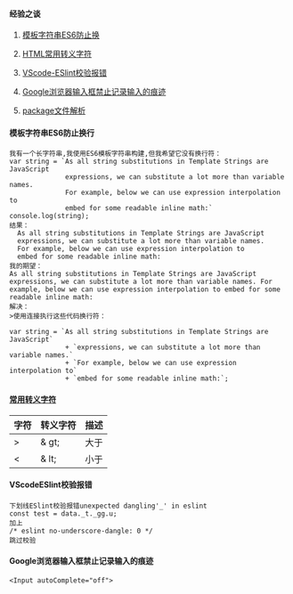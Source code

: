#### 经验之谈

1. <a href="#模板字符串ES6防止换行">模板字符串ES6防止换</a>

2. <a href="#常用转义字符">HTML常用转义字符</a>

3. <a href="#VScodeESlint校验报错">VScode-ESlint校验报错</a>
4. <a href="#Google浏览器输入框禁止记录输入的痕迹">Google浏览器输入框禁止记录输入的痕迹</a>
5. <a href="#package文件解析">package文件解析</a>
#### 模板字符串ES6防止换行

```
我有一个长字符串,我使用ES6模板字符串构建,但我希望它没有换行符：
var string = `As all string substitutions in Template Strings are JavaScript
              expressions, we can substitute a lot more than variable names.
              For example, below we can use expression interpolation to 
              embed for some readable inline math:`
console.log(string);
结果：
  As all string substitutions in Template Strings are JavaScript
  expressions, we can substitute a lot more than variable names.
  For example, below we can use expression interpolation to
  embed for some readable inline math:
我的期望：
As all string substitutions in Template Strings are JavaScript expressions, we can substitute a lot more than variable names. For example, below we can use expression interpolation to embed for some readable inline math:
解决：
>使用连接执行这些代码换行符：

var string = `As all string substitutions in Template Strings are JavaScript`
              + `expressions, we can substitute a lot more than variable names.`
              + `For example, below we can use expression interpolation to` 
              + `embed for some readable inline math:`;
```
#### [常用转义字符](https://www.cnblogs.com/anjou/archive/2007/03/15/676476.html)


字符 | 转义字符 | 描述 
---|---|---
> | & gt; | 大于
< | & lt; | 小于

#### VScodeESlint校验报错

```
下划线ESlint校验报错unexpected dangling'_' in eslint
const test = data._t._gg.u;
加上
/* eslint no-underscore-dangle: 0 */
跳过校验
```
#### Google浏览器输入框禁止记录输入的痕迹

```
<Input autoComplete="off">
```

